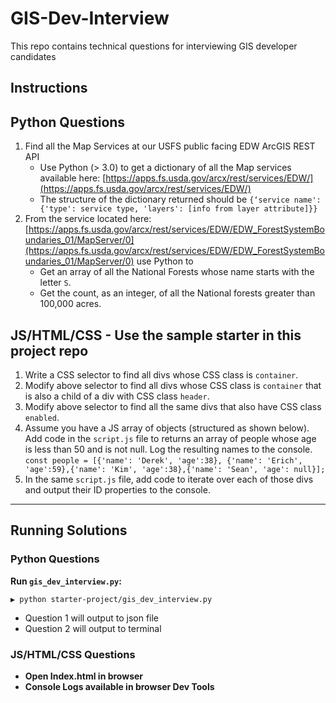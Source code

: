 # GIS-Dev-Interview
This repo contains technical questions for interviewing GIS developer candidates

## Instructions

## Python Questions
1.	Find all the Map Services at our USFS public facing EDW ArcGIS REST API
    - Use Python (> 3.0) to get a dictionary of all the Map services available here: [https://apps.fs.usda.gov/arcx/rest/services/EDW/](https://apps.fs.usda.gov/arcx/rest/services/EDW/)
    - The structure of the dictionary returned should be `{‘service name': {'type': service type, 'layers': [info from layer attribute]}}`
2.	From the service located here: [https://apps.fs.usda.gov/arcx/rest/services/EDW/EDW_ForestSystemBoundaries_01/MapServer/0](https://apps.fs.usda.gov/arcx/rest/services/EDW/EDW_ForestSystemBoundaries_01/MapServer/0) use Python to
    - Get an array of all the National Forests whose name starts with the letter `S`.
    - Get the count, as an integer, of all the National forests greater than 100,000 acres.
    
## JS/HTML/CSS - Use the sample starter in this project repo
1.  Write a CSS selector to find all divs whose CSS class is `container`.
2.	Modify above selector to find all divs whose CSS class is `container` that is also a child of a div with CSS class `header`.
3.	Modify above selector to find all the same divs that also have CSS class `enabled`.
4.  Assume you have a JS array of objects (structured as shown below). Add code in the `script.js` file to returns an array of people whose age is less than 50 and is not null. Log the resulting names to the console.
`const people = [{'name': 'Derek', 'age':38}, {'name': 'Erich', 'age':59},{'name': 'Kim', 'age':38},{'name': 'Sean', 'age': null}];`
5.	In the same `script.js` file, add code to iterate over each of those divs and output their ID properties to the console.


---
## Running Solutions

### Python Questions


**Run `gis_dev_interview.py`:**

```
▶ python starter-project/gis_dev_interview.py
```

- Question 1 will output to json file
- Question 2 will output to terminal

### JS/HTML/CSS Questions

- **Open Index.html in browser**
- **Console Logs available in browser Dev Tools**
